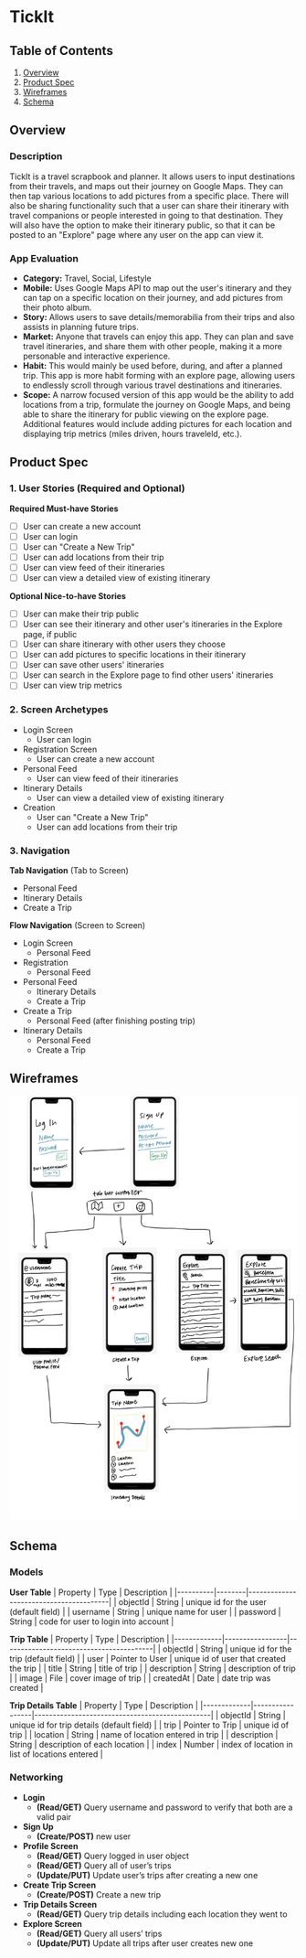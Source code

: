 # TickIt

## Table of Contents
1. [Overview](#Overview)
1. [Product Spec](#Product-Spec)
1. [Wireframes](#Wireframes)
2. [Schema](#Schema)

## Overview
### Description
TickIt is a travel scrapbook and planner. It allows users to input destinations from their travels, and maps out their journey on Google Maps. They can then tap various locations to add pictures from a specific place. There will also be sharing functionality such that a user can share their itinerary with travel companions or people interested in going to that destination. They will also have the option to make their itinerary public, so that it can be posted to an "Explore" page where any user on the app can view it.

### App Evaluation
- **Category:** Travel, Social, Lifestyle
- **Mobile:** Uses Google Maps API to map out the user's itinerary and they can tap on a specific location on their journey, and add pictures from their photo album.
- **Story:** Allows users to save details/memorabilia from their trips and also assists in planning future trips.
- **Market:** Anyone that travels can enjoy this app. They can plan and save travel itineraries, and share them with other people, making it a more personable and interactive experience.
- **Habit:** This would mainly be used before, during, and after a planned trip. This app is more habit forming with an explore page, allowing users to endlessly scroll through various travel destinations and itineraries.
- **Scope:** A narrow focused version of this app would be the ability to add  locations from a trip, formulate the journey on Google Maps, and being able to share the itinerary for public viewing on the explore page. Additional features would include adding pictures for each location and displaying trip metrics (miles driven, hours traveleld, etc.).

## Product Spec

### 1. User Stories (Required and Optional)

**Required Must-have Stories**

- [ ] User can create a new account
- [ ] User can login
- [ ] User can "Create a New Trip"
- [ ] User can add locations from their trip
- [ ] User can view feed of their itineraries
- [ ] User can view a detailed view of existing itinerary

**Optional Nice-to-have Stories**

- [ ] User can make their trip public
- [ ] User can see their itinerary and other user's itineraries in the Explore page, if public
- [ ] User can share itinerary with other users they choose
- [ ] User can add pictures to specific locations in their itinerary
- [ ] User can save other users' itineraries
- [ ] User can search in the Explore page to find other users' itineraries
- [ ] User can view trip metrics

### 2. Screen Archetypes

* Login Screen
   * User can login
* Registration Screen
   * User can create a new account
* Personal Feed
    * User can view feed of their itineraries
* Itinerary Details
    * User can view a detailed view of existing itinerary
* Creation
    * User can "Create a New Trip"
    * User can add locations from their trip

### 3. Navigation

**Tab Navigation** (Tab to Screen)

* Personal Feed
* Itinerary Details
* Create a Trip

**Flow Navigation** (Screen to Screen)

* Login Screen
   * Personal Feed
* Registration
   * Personal Feed
* Personal Feed
    * Itinerary Details
    * Create a Trip
* Create a Trip
    * Personal Feed (after finishing posting trip)
* Itinerary Details
    * Personal Feed
    * Create a Trip

## Wireframes
<img src="./wireframe.jpg" width=600>

## Schema
### Models
**User Table**
| Property | Type   | Description                            |
|----------|--------|----------------------------------------|
| objectId | String | unique id for the user (default field) |
| username | String | unique name for user                   |
| password | String | code for user to login into account    |

**Trip Table**
| Property    | Type            | Description                             |
|-------------|-----------------|-----------------------------------------|
| objectId    | String          | unique id for the trip (default field)  |
| user        | Pointer to User | unique id of user that created the trip |
| title       | String          | title of trip                           |
| description | String          | description of trip                     |
| image       | File            | cover image of trip                     |
| createdAt   | Date            | date trip was created                   |

**Trip Details Table**
| Property    | Type            | Description                                    |
|-------------|-----------------|------------------------------------------------|
| objectId    | String          | unique id for trip details (default field)     |
| trip        | Pointer to Trip | unique id of trip                              |
| location    | String          | name of location entered in trip               |
| description | String          | description of each location                   |
| index       | Number          | index of location in list of locations entered |


### Networking
* **Login**
    * **(Read/GET)** Query username and password to verify that both are a valid pair
* **Sign Up**
    * **(Create/POST)** new user
* **Profile Screen**
    * **(Read/GET)** Query logged in user object
    * **(Read/GET)** Query all of user’s trips
    * **(Update/PUT)** Update user’s trips after creating a new one
* **Create Trip Screen**
    * **(Create/POST)** Create a new trip
* **Trip Details Screen**
    * **(Read/GET)** Query trip details including each location they went to
* **Explore Screen**
    * **(Read/GET)** Query all users’ trips
    * **(Update/PUT)** Update all trips after user creates new one
